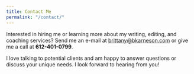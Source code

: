 ```yaml
---
title: Contact Me
permalink: "/contact/"
---
```


Interested in hiring me or learning more about my writing, editing, and 
coaching services? Send me an e-mail at <brittany@bkarneson.com> or give 
me a call at **612-401-0799**.

I love talking to potential clients and am happy to answer questions or 
discuss your unique needs. I look forward to hearing from you!
